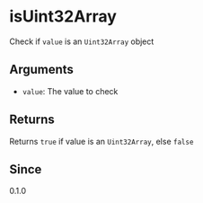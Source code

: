 # isUint32Array

Check if `value` is an `Uint32Array` object

## Arguments

- `value`: The value to check

## Returns

Returns `true` if value is an `Uint32Array`, else `false`

## Since

0.1.0
